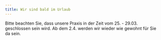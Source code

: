 ```yaml
---
title: Wir sind bald im Urlaub
---
```


Bitte beachten Sie, dass unsere Praxis in der Zeit vom 25. - 29.03. geschlossen sein wird. Ab dem 2.4. werden wir wieder wie gewohnt für Sie da sein.

